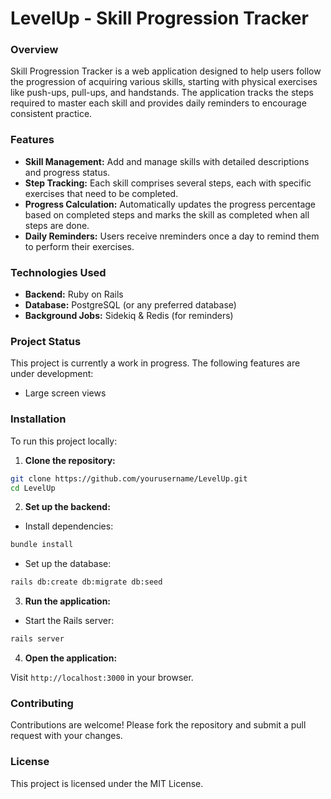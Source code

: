 <h1>LevelUp - Skill Progression Tracker</h1>

<h3>Overview</h3>

Skill Progression Tracker is a web application designed to help users follow the progression of acquiring various skills, starting with physical exercises like push-ups, pull-ups, and handstands. The application tracks the steps required to master each skill and provides daily reminders to encourage consistent practice.

<h3>Features</h3>

- **Skill Management:** Add and manage skills with detailed descriptions and progress status.
- **Step Tracking:** Each skill comprises several steps, each with specific exercises that need to be completed.
- **Progress Calculation:** Automatically updates the progress percentage based on completed steps and marks the skill as completed when all steps are done.
- **Daily Reminders:** Users receive nreminders once a day to remind them to perform their exercises.

<h3>Technologies Used</h3>

- **Backend:** Ruby on Rails
- **Database:** PostgreSQL (or any preferred database)
- **Background Jobs:** Sidekiq & Redis (for reminders)

<h3>Project Status</h3>

This project is currently a work in progress. The following features are under development:

- Large screen views

<h3>Installation</h3>

To run this project locally:

1. **Clone the repository:**

```bash
git clone https://github.com/yourusername/LevelUp.git
cd LevelUp
```
2. **Set up the backend:**

- Install dependencies:
```bash
bundle install
```

- Set up the database:
```bash
rails db:create db:migrate db:seed
```

3. **Run the application:**

- Start the Rails server:
```bash
rails server
```

4. **Open the application:**

Visit `http://localhost:3000` in your browser.

<h3>Contributing</h3>

Contributions are welcome! Please fork the repository and submit a pull request with your changes.

<h3>License</h3>

This project is licensed under the MIT License.
